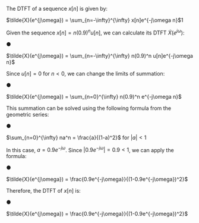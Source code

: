 The DTFT of a sequence $x[n]$ is given by:

$\tilde{X}(e^{j\omega}) = \sum_{n=-\infty}^{\infty} x[n]e^{-j\omega n}$1

Given the sequence $x[n] = n(0.9)^n u[n]$, we can calculate its DTFT $\tilde{X}(e^{j\omega})$:

●

$\tilde{X}(e^{j\omega}) = \sum_{n=-\infty}^{\infty} n(0.9)^n u[n]e^{-j\omega n}$

Since $u[n] = 0$ for $n<0$, we can change the limits of summation:

●

$\tilde{X}(e^{j\omega}) = \sum_{n=0}^{\infty} n(0.9)^n e^{-j\omega n}$

This summation can be solved using the following formula from the geometric series:

●

$\sum_{n=0}^{\infty} na^n = \frac{a}{(1-a)^2}$ for $|a| < 1$

In this case, $a = 0.9e^{-j\omega}$. Since $|0.9e^{-j\omega}| = 0.9 < 1$, we can apply the formula:

●

$\tilde{X}(e^{j\omega}) = \frac{0.9e^{-j\omega}}{(1-0.9e^{-j\omega})^2}$

Therefore, the DTFT of $x[n]$ is:

●

$\tilde{X}(e^{j\omega}) = \frac{0.9e^{-j\omega}}{(1-0.9e^{-j\omega})^2}$